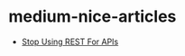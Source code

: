 # medium-nice-articles

-  [Stop Using REST For APIs](https://github.com/chaseSpace/medium-nice-articles/StopUsingRESTForAPIs.md)

